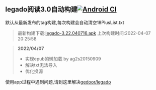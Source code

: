 ## legado阅读3.0自动构建[![Android CI](https://github.com/10bits/gedoor-Build/workflows/Android%20CI/badge.svg)](https://github.com/10bits/gedoor-Build/actions)

默认从最新发布的tag构建,每次构建会自动清空18PlusList.txt

> 最新构建下载:[legado-3.22.040716.apk](https://github.com/10bits/gedoor-Build/releases/download/legado-3.22.040716/legado-3.22.040716.apk) 上次构建时间:2022-04-07 20:25:58
<!--start-->
> **2022/04/07**
> 
> * 实现epub的懒加载 by ag2s20150909
> * 解决txt无法导入
> * 优化换源
<!--end-->
  
使用app过程中遇到问题,请到这里解决[gedoor/legado](https://github.com/gedoor/legado/issues)


